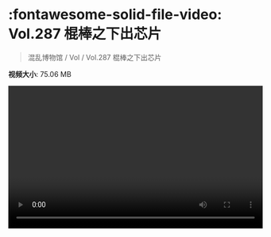 # :fontawesome-solid-file-video: Vol.287 棍棒之下出芯片

> 混乱博物馆 / Vol / Vol.287 棍棒之下出芯片

**视频大小**: 75.06 MB

<video id="V-b86bcd6256b36f8ae7accfc158d34707" width="512" height="288" preload="none" playsinline webkit-playsinline></video>